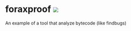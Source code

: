 # foraxproof  [![](https://api.travis-ci.org/forax/foraxproof.svg?branch=master)](https://travis-ci.org/forax/foraxproof)
An example of a tool that analyze bytecode (like findbugs)
